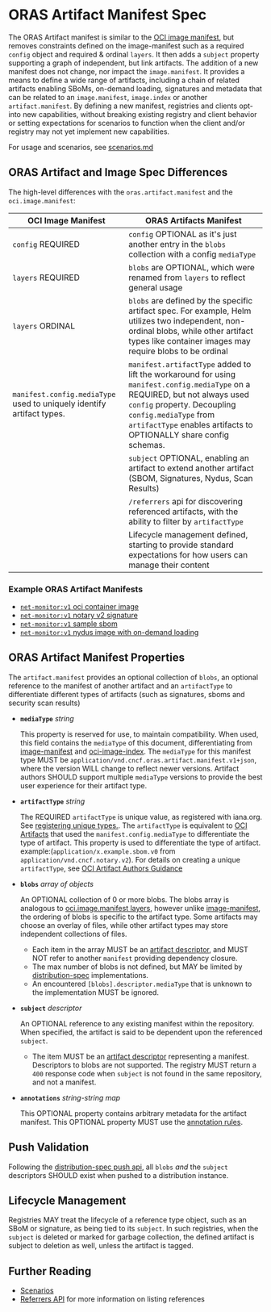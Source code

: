 # ORAS Artifact Manifest Spec

The ORAS Artifact manifest is similar to the [OCI image manifest][oci-image-manifest-spec], but removes constraints defined on the image-manifest such as a required `config` object and required & ordinal `layers`.
It then adds a `subject` property supporting a graph of independent, but link artifacts.
The addition of a new manifest does not change, nor impact the `image.manifest`.
It provides a means to define a wide range of artifacts, including a chain of related artifacts enabling SBoMs, on-demand loading, signatures and metadata that can be related to an `image.manifest`, `image.index` or another `artifact.manifest`.
By defining a new manifest, registries and clients opt-into new capabilities, without breaking existing registry and client behavior or setting expectations for scenarios to function when the client and/or registry may not yet implement new capabilities.

For usage and scenarios, see [scenarios.md](./scenarios.md)

## ORAS Artifact and Image Spec Differences

The high-level differences with the `oras.artifact.manifest` and the `oci.image.manifest`:

| OCI Image Manifest | ORAS Artifacts Manifest |
|-|-|
| `config` REQUIRED | `config` OPTIONAL as it's just another entry in the `blobs` collection with a config `mediaType` |
| `layers` REQUIRED | `blobs` are OPTIONAL, which were renamed from `layers` to reflect general usage |
| `layers` ORDINAL | `blobs` are defined by the specific artifact spec. For example, Helm utilizes two independent, non-ordinal blobs, while other artifact types like container images may require blobs to be ordinal |
| `manifest.config.mediaType` used to uniquely identify artifact types. | `manifest.artifactType` added to lift the workaround for using `manifest.config.mediaType` on a REQUIRED, but not always used `config` property. Decoupling `config.mediaType` from `artifactType` enables artifacts to OPTIONALLY share config schemas. |
| | `subject` OPTIONAL, enabling an artifact to extend another artifact (SBOM, Signatures, Nydus, Scan Results)
| | `/referrers` api for discovering referenced artifacts, with the ability to filter by `artifactType` |
| | Lifecycle management defined, starting to provide standard expectations for how users can manage their content |

### Example ORAS Artifact Manifests

- [`net-monitor:v1` oci container image](./examples/net-monitor-oci-image.json)
- [`net-monitor:v1` notary v2 signature](./examples/net-monitor-image-signature.json)
- [`net-monitor:v1` sample sbom](./examples/net-monitor-image-sbom.json)
- [`net-monitor:v1` nydus image with on-demand loading](./examples/net-monitor-image-nydus-ondemand-loading.json)

## ORAS Artifact Manifest Properties

The `artifact.manifest` provides an optional collection of `blobs`, an optional reference to the manifest of another artifact and an `artifactType` to differentiate different types of artifacts (such as signatures, sboms and security scan results)

- **`mediaType`** *string*

  This property is reserved for use, to maintain compatibility. When used, this field contains the `mediaType` of this document, differentiating from [image-manifest][oci-image-manifest-spec] and [oci-image-index]. The `mediaType` for this manifest type MUST be `application/vnd.cncf.oras.artifact.manifest.v1+json`, where the version WILL change to reflect newer versions. Artifact authors SHOULD support multiple `mediaType` versions to provide the best user experience for their artifact type.
   
- **`artifactType`** *string*

  The REQUIRED `artifactType` is unique value, as registered with iana.org.
  See [registering unique types.][registering-iana].
  The `artifactType` is equivalent to [OCI Artifacts][oci-artifacts] that used the `manifest.config.mediaType` to differentiate the type of artifact.
  This property is used to differentiate the type of artifact. example:(`application/x.example.sbom.v0` from `application/vnd.cncf.notary.v2`).
  For details on creating a unique `artifactType`, see [OCI Artifact Authors Guidance][oci-artifact-authors]

- **`blobs`** *array of objects*

    An OPTIONAL collection of 0 or more blobs. The blobs array is analogous to [oci.image.manifest layers][oci-image-manifest-spec-layers], however unlike [image-manifest][oci-image-manifest-spec], the ordering of blobs is specific to the artifact type. Some artifacts may choose an overlay of files, while other artifact types may store independent collections of files.

    - Each item in the array MUST be an [artifact descriptor][descriptor], and MUST NOT refer to another `manifest` providing dependency closure.
    - The max number of blobs is not defined, but MAY be limited by [distribution-spec][oci-distribution-spec] implementations.
    - An encountered `[blobs].descriptor.mediaType` that is unknown to the implementation MUST be ignored.

- **`subject`** *descriptor*

   An OPTIONAL reference to any existing manifest within the repository. When specified, the artifact is said to be dependent upon the referenced `subject`.
   - The item MUST be an [artifact descriptor][descriptor] representing a manifest. Descriptors to blobs are not supported. The registry MUST return a `400` response code when `subject` is not found in the same repository, and not a manifest.

- **`annotations`** *string-string map*

    This OPTIONAL property contains arbitrary metadata for the artifact manifest.
    This OPTIONAL property MUST use the [annotation rules](annotations.md#rules).

## Push Validation

Following the [distribution-spec push api](https://github.com/opencontainers/distribution-spec/blob/main/spec.md#push), all `blobs` *and* the `subject` descriptors SHOULD exist when pushed to a distribution instance.

## Lifecycle Management

Registries MAY treat the lifecycle of a reference type object, such as an SBoM or signature, as being tied to its `subject`. In such registries, when the `subject` is deleted or marked for garbage collection, the defined artifact is subject to deletion as well, unless the artifact is tagged.

## Further Reading

- [Scenarios](./scenarios.md)
- [Referrers API](./manifest-referrers-api.md) for more information on listing references

[oci-artifacts]:                   https://github.com/opencontainers/artifacts
[oci-artifact-authors]:            https://github.com/opencontainers/artifacts/blob/master/artifact-authors.md
[oci-image-manifest-spec]:         https://github.com/opencontainers/image-spec/blob/master/manifest.md
[oci-image-manifest-spec-layers]:  https://github.com/opencontainers/image-spec/blob/master/manifest.md#image-manifest-property-descriptions
[oci-image-index]:                 https://github.com/opencontainers/image-spec/blob/master/image-index.md
[oci-distribution-spec]:           https://github.com/opencontainers/distribution-spec
[registering-iana]:                https://github.com/opencontainers/artifacts/blob/master/artifact-authors.md#registering-unique-types-with-iana
[descriptor]:                      ./descriptor.md
